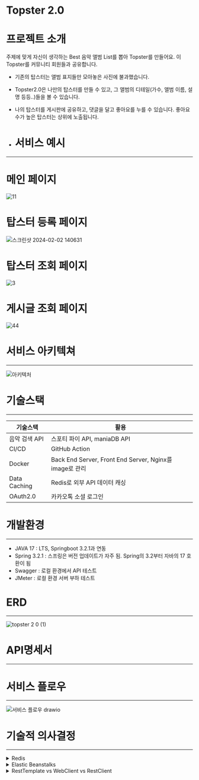 # Topster 2.0

# 프로젝트 소개

주제에 맞게 자신이 생각하는 Best 음악 앨범 List를 뽑아 Topster를 만들어요. 이 Topster를 커뮤니티 회원들과 공유합니다.

- 기존의 탑스터는 앨범 표지들만 모아놓은 사진에 불과했습니다.
- Topster2.0은 나만의 탑스터를 만들 수 있고, 그 앨범의 디테일(가수, 앨범 이름, 설명 등등..)들을 볼 수 있습니다.
- 나의 탑스터를 게시판에 공유하고, 댓글을 달고 좋아요를 누를 수 있습니다. 좋아요 수가 높은 탑스터는 상위에 노출됩니다.

- # 서비스 예시
---

# 메인 페이지
![11](https://github.com/GyungKu/topster2.0/assets/148296128/c73e1e5b-97d7-4c5d-8478-4fb2494bdbae)

# 탑스터 등록 페이지
![스크린샷 2024-02-02 140631](https://github.com/GyungKu/topster2.0/assets/148296128/4902bd40-b871-4d13-a3fd-8f750715ccb3)

# 탑스터 조회 페이지
![3](https://github.com/GyungKu/topster2.0/assets/148296128/6314dc5c-085e-42ae-bd61-402f1237af6f)

# 게시글 조회 페이지
![44](https://github.com/GyungKu/topster2.0/assets/148296128/6bd02e7f-d013-46bf-92e8-b65fcb410f8a)


# 서비스 아키텍쳐

---
![아키텍처](https://github.com/GyungKu/topster2.0/assets/148296128/055ae083-d157-47a2-8a55-b6e40a4f61e0)



# 기술스택

---

| 기술스택 | 활용 |
| --- | --- |
| 음악 검색 API | 스포티 파이 API, maniaDB API |
| CI/CD | GitHub Action |
| Docker | Back End Server, Front End Server, Nginx를 image로 관리 |
| Data Caching | Redis로 외부 API 데이터 캐싱 |
| OAuth2.0 | 카카오톡 소셜 로그인 |

# 개발환경

---

- JAVA 17 : LTS, Springboot 3.2.1과 연동
- Spring 3.2.1 : 스프링은 버전 업데이트가 자주 됨. Spring의 3.2부터 자바의 17 호환이 됨
- Swagger : 로컬 환경에서 API 테스트
- JMeter : 로컬 환경 서버 부하 테스트

# ERD

---
![topster 2 0 (1)](https://github.com/GyungKu/topster2.0/assets/148296128/7510869f-7756-4e50-822e-eddfa1487f86)

# API명세서

---

# 서비스 플로우

---
![서비스 플로우 drawio](https://github.com/GyungKu/topster2.0/assets/148296128/7e357fe2-3819-4ec1-8158-0fc16718b00f)


# 기술적 의사결정

---

<details>
<summary>Redis</summary>
<div markdown="1">
음악 검색 API Data Caching
  
Refresh Token
</div>
</details>

<details>
<summary>Elastic Beanstalks</summary>
<div markdown="1">
 1. **쉬운 배포 및 관리**: 저희는 Docker compose를 이용하여 Nginx, Spring Boot, Vue.js의 멀티 컨테이너 환경을 구성하고 있었고 배포 과정에서 ECS와 EB 중에서 EB를 선택했습니다. 그 이유는 ECS를 통해 배포를 하기 위해서는 Docker와 AWS의 지식이 더 많이 필요했습니다. 반면 EB는 Docker 컨테이너를 지원하며, 여러 컨테이너로 구성된 환경을 손쉽게 배포 및 관리할 수 있었고, 저희는 시간적 여유가 많지 않아서 더 간단한 EB를 선택했습니다.
  
    2. **확장성 고려의 편리성**: 현재는 EC2 인스턴스를 한 개만 띄우기에 장점이 아닐 수도 있지만, 애플리케이션의 트래픽이 증가하거나 서비스가 확장될 가능성을 고려한다면 EB를 사용하는 것이 장점이 될 수 있습니다. EB는 필요에 따라 자동으로 리소스를 추가하거나 제거하는 오토 스케일링 기능을 제공하므로, 서비스의 성장에 따른 인프라 관리 부담을 줄일 수 있습니다. 또한, 로드 밸런서를 통해 여러 EC2 인스턴스간의 트래픽을 자동으로 분산시킴으로써, 서비스의 가용성을 높이는 역할도 합니다.
    
    3. **환경 설정의 간편성**: EB는 각 환경의 설정을 쉽게 관리하고, 변경할 수 있습니다.
</div>
</details>

<details>
<summary>RestTemplate vs WebClient vs RestClient</summary>
<div markdown="1">

</div>
</details>
    
